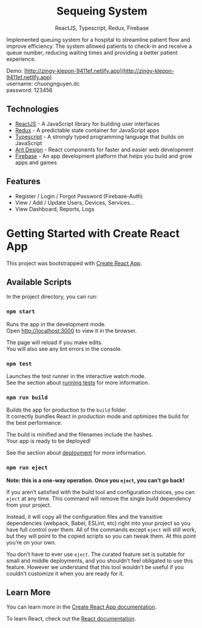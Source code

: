 <h1 align="center">
Sequeing System
</h1>
<p align="center">
ReactJS, Typescript, Redux, Firebase
</p>
Implemented queuing system for a hospital to streamline patient flow and improve efficiency. The system allowed patients to check-in and receive a queue number, reducing waiting times and providing a better patient experience.

Demo: [http://zingy-klepon-9411ef.netlify.app](http://zingy-klepon-9411ef.netlify.app)<br/>
username: chuongnguyen.dc<br/>
password: 123456

## Technologies
- [ReactJS](https://reactjs.org/) - A JavaScript library for building user interfaces
- [Redux](https://redux.js.org/) - A predictable state container for JavaScript apps
- [Typescript](https://www.typescriptlang.org/) - A strongly typed programming language that builds on JavaScript
- [Ant Design](https://ant.design/) - React components for faster and easier web development
- [Firebase](https://firebase.google.com/) - An app development platform that helps you build and grow apps and games

## Features
  - Register / Login / Forgot Password (Firebase-Auth)
  - View / Add / Update Users, Devices, Services...
  - View Dashboard, Reports, Logs
  
# Getting Started with Create React App

This project was bootstrapped with [Create React App](https://github.com/facebook/create-react-app).

## Available Scripts

In the project directory, you can run:

### `npm start`

Runs the app in the development mode.\
Open [http://localhost:3000](http://localhost:3000) to view it in the browser.

The page will reload if you make edits.\
You will also see any lint errors in the console.

### `npm test`

Launches the test runner in the interactive watch mode.\
See the section about [running tests](https://facebook.github.io/create-react-app/docs/running-tests) for more information.

### `npm run build`

Builds the app for production to the `build` folder.\
It correctly bundles React in production mode and optimizes the build for the best performance.

The build is minified and the filenames include the hashes.\
Your app is ready to be deployed!

See the section about [deployment](https://facebook.github.io/create-react-app/docs/deployment) for more information.

### `npm run eject`

**Note: this is a one-way operation. Once you `eject`, you can’t go back!**

If you aren’t satisfied with the build tool and configuration choices, you can `eject` at any time. This command will remove the single build dependency from your project.

Instead, it will copy all the configuration files and the transitive dependencies (webpack, Babel, ESLint, etc) right into your project so you have full control over them. All of the commands except `eject` will still work, but they will point to the copied scripts so you can tweak them. At this point you’re on your own.

You don’t have to ever use `eject`. The curated feature set is suitable for small and middle deployments, and you shouldn’t feel obligated to use this feature. However we understand that this tool wouldn’t be useful if you couldn’t customize it when you are ready for it.

## Learn More

You can learn more in the [Create React App documentation](https://facebook.github.io/create-react-app/docs/getting-started).

To learn React, check out the [React documentation](https://reactjs.org/).
